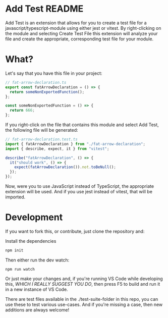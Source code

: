 # Add Test README

Add Test is an extension that allows for you to create a test file for a javascript/typescript-module using either jest or vitest. By right-clicking on the module and selecting Create Test File this extension will analyze your file and create the appropriate, corresponding test file for your module. 

# What?

Let's say that you have this file in your project:

```typescript
// fat-arrow-declaration.ts
export const fatArrowDeclaration = () => {
  return someNonExportedFunction();
};

const someNonExportedFunction = () => {
  return 666;
};
```

If you right-click on the file that contains this module and select Add Test, the following file will be generated:

```typescript
// fat-arrow-declaration.test.ts
import { fatArrowDeclaration } from "./fat-arrow-declaration";
import { describe, expect, it } from "vitest";

describe("fatArrowDeclaration", () => {
  it("should work", () => {
    expect(fatArrowDeclaration()).not.toBeNull();
  });
});
```

Now, were you to use JavaScript instead of TypeScript, the appropriate extension will be used. And if you use jest instead of vitest, that will be imported. 

# Development

If you want to fork this, or contribute, just clone the repository and:

Install the dependencies
```bash
npm init
```

Then either run the dev watch:
```
npm run watch
```

Or just make your changes and, if you're running VS Code while developing this, _WHICH I REALLY SUGGEST YOU DO_, then press F5 to build and run it in a new instance of VS Code.

There are test files available in the ./test-suite-folder in this repo, you can use these to test various use-cases. And if you're missing a case, then new additions are always welcome!
